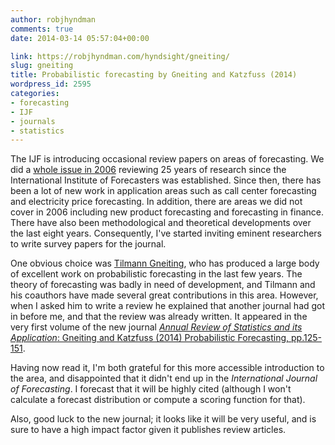 ```yaml
---
author: robjhyndman
comments: true
date: 2014-03-14 05:57:04+00:00

link: https://robjhyndman.com/hyndsight/gneiting/
slug: gneiting
title: Probabilistic forecasting by Gneiting and Katzfuss (2014)
wordpress_id: 2595
categories:
- forecasting
- IJF
- journals
- statistics
---
```


The IJF is introducing occasional review papers on areas of forecasting. We did a [whole issue in 2006](http://www.sciencedirect.com/science/journal/01692070/22/3) reviewing 25 years of research since the International Institute of Forecasters was established. Since then, there has been a lot of new work in application areas such as call center forecasting and electricity price forecasting. In addition, there are areas we did not cover in 2006 including new product forecasting and forecasting in finance. There have also been methodological and theoretical developments over the last eight years. Consequently, I've started inviting eminent researchers to write survey papers for the journal.

One obvious choice was [Tilmann Gneiting](https://scholar.google.de/citations?user=jCHpaU8AAAAJ&hl=en), who has produced a large body of excellent work on probabilistic forecasting in the last few years. The theory of forecasting was badly in need of development, and Tilmann and his coauthors have made several great contributions in this area. However, when I asked him to write a review he explained that another journal had got in before me, and that the review was already written. It appeared in the very first volume of the new journal [_Annual Review of Statistics and its Application_: Gneiting and Katzfuss (2014) Probabilistic Forecasting, pp.125-151](http://dx.doi.org/10.1146/annurev-statistics-062713-085831).

Having now read it, I'm both grateful for this more accessible introduction to the area, and disappointed that it didn't end up in the _International Journal of Forecasting_. I forecast that it will be highly cited (although I won't calculate a forecast distribution or compute a scoring function for that).

Also, good luck to the new journal; it looks like it will be very useful, and is sure to have a high impact factor given it publishes review articles.
